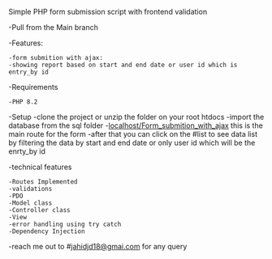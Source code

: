 Simple PHP form submission script with frontend validation


-Pull from the Main branch

-Features:

    -form submition with ajax:
    -showing report based on start and end date or user id which is entry_by id


-Requirements

    -PHP 8.2

-Setup
    -clone the project or unzip the folder on your root htdocs
    -import the database from the sql folder
    -[localhost/Form_submition_with_ajax](http://localhost/form-submit-with-frontend-validation/) this is the main route for the form 
    -after that you can click on the #list to see data list by filtering the data by start and end date or only user id which will be the enrty_by id


-technical features

    -Routes Implemented
    -validations
    -PDO
    -Model class
    -Controller class
    -View
    -error handling using try catch
    -Dependency Injection

-reach me out to #jahidjd18@gmai.com for any query 
